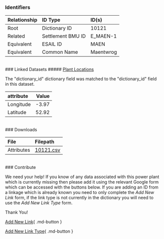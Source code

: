 ### Identifiers

| Relationship   | ID Type           | ID(s)     |
|:---------------|:------------------|:----------|
| Root           | Dictionary ID     | 10121     |
| Related        | Settlement BMU ID | E_MAEN-1  |
| Equivalent     | ESAIL ID          | MAEN      |
| Equivalent     | Common Name       | Maentwrog |

<br>
### Linked Datasets
##### <a href="https://osuked.github.io/Power-Station-Dictionary/datasets/plant-locations">Plant Locations</a>



The "dictionary_id" dictionary field was matched to the "dictionary_id" field in this dataset.

| attribute   |   Value |
|:------------|--------:|
| Longitude   |   -3.97 |
| Latitude    |   52.92 |


<br>
### Downloads


| File       | Filepath                                                                              |
|:-----------|:--------------------------------------------------------------------------------------|
| Attributes | [10121.csv](https://osuked.github.io/Power-Station-Dictionary/object_attrs/10121.csv) |


<br>
### Contribute

We need your help! If you know of any data associated with this power plant which is currently missing then please add it using the relevant Google form which can be accessed with the buttons below.  If you are adding an ID from a linkage which is already known you need to only complete the *Add New Link* form, if the link type is not currently in the dictionary you will need to use the *Add New Link Type* form.

Thank You!

[Add New Link](https://docs.google.com/forms/d/e/1FAIpQLSc5jRsQ7NgiLLXbwo9PUdwTQyuqbRwThltG56-o6NVSe7E_nw/viewform?usp=pp_url&entry.251912331=10121){ .md-button }

[Add New Link Type](https://docs.google.com/forms/d/e/1FAIpQLSdQfLmfOR0Vw4Z7gDQAIhBbqIifd1RuSFPKmDQpROhOqjo7ew/viewform?usp=pp_url&entry.2141539628=10121){ .md-button }